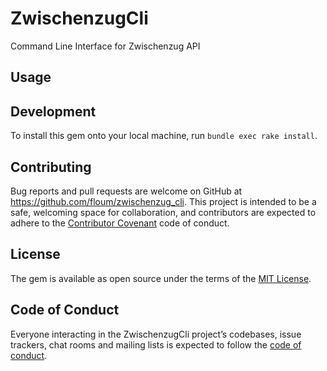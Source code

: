 # ZwischenzugCli

Command Line Interface for Zwischenzug API

## Usage


## Development

To install this gem onto your local machine, run `bundle exec rake install`.

## Contributing

Bug reports and pull requests are welcome on GitHub at https://github.com/floum/zwischenzug_cli. This project is intended to be a safe, welcoming space for collaboration, and contributors are expected to adhere to the [Contributor Covenant](http://contributor-covenant.org) code of conduct.

## License

The gem is available as open source under the terms of the [MIT License](https://opensource.org/licenses/MIT).

## Code of Conduct

Everyone interacting in the ZwischenzugCli project’s codebases, issue trackers, chat rooms and mailing lists is expected to follow the [code of conduct](https://github.com/floum/zwischenzug_cli/blob/master/CODE_OF_CONDUCT.md).
